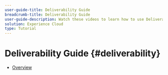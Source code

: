```yaml
---
user-guide-title: Deliverability Guide
breadcrumb-title: Deliverability Guide
user-guide-description: Watch these videos to learn how to use Deliverability.
solution: Experience Cloud
type: Tutorial
---
```


# Deliverability Guide {#deliverability}

+ [Overview](overview.md)
